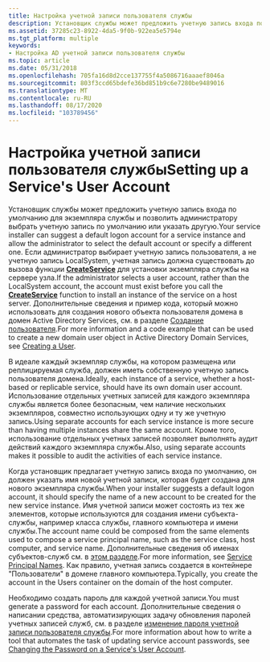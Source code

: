 ```yaml
---
title: Настройка учетной записи пользователя службы
description: Установщик службы может предложить учетную запись входа по умолчанию для экземпляра службы и позволить администратору выбрать учетную запись по умолчанию или указать другую.
ms.assetid: 37285c23-8922-4da5-9f0b-922ea5e5794e
ms.tgt_platform: multiple
keywords:
- Настройка AD учетной записи пользователя службы
ms.topic: article
ms.date: 05/31/2018
ms.openlocfilehash: 705fa16d8d2cce137755f4a5086716aaaef8046a
ms.sourcegitcommit: 803f3ccd65bdefe36bd851b9c6e7280be9489016
ms.translationtype: MT
ms.contentlocale: ru-RU
ms.lasthandoff: 08/17/2020
ms.locfileid: "103789456"
---
```

# <a name="setting-up-a-services-user-account"></a><span data-ttu-id="918c0-104">Настройка учетной записи пользователя службы</span><span class="sxs-lookup"><span data-stu-id="918c0-104">Setting up a Service's User Account</span></span>

<span data-ttu-id="918c0-105">Установщик службы может предложить учетную запись входа по умолчанию для экземпляра службы и позволить администратору выбрать учетную запись по умолчанию или указать другую.</span><span class="sxs-lookup"><span data-stu-id="918c0-105">Your service installer can suggest a default logon account for a service instance and allow the administrator to select the default account or specify a different one.</span></span> <span data-ttu-id="918c0-106">Если администратор выбирает учетную запись пользователя, а не учетную запись LocalSystem, учетная запись должна существовать до вызова функции [**CreateService**](/windows/desktop/api/winsvc/nf-winsvc-createservicea) для установки экземпляра службы на сервере узла.</span><span class="sxs-lookup"><span data-stu-id="918c0-106">If the administrator selects a user account, rather than the LocalSystem account, the account must exist before you call the [**CreateService**](/windows/desktop/api/winsvc/nf-winsvc-createservicea) function to install an instance of the service on a host server.</span></span> <span data-ttu-id="918c0-107">Дополнительные сведения и пример кода, который можно использовать для создания нового объекта пользователя домена в домен Active Directory Services, см. в разделе [Создание пользователя](creating-a-user.md).</span><span class="sxs-lookup"><span data-stu-id="918c0-107">For more information and a code example that can be used to create a new domain user object in Active Directory Domain Services, see [Creating a User](creating-a-user.md).</span></span>

<span data-ttu-id="918c0-108">В идеале каждый экземпляр службы, на котором размещена или реплицируемая служба, должен иметь собственную учетную запись пользователя домена.</span><span class="sxs-lookup"><span data-stu-id="918c0-108">Ideally, each instance of a service, whether a host-based or replicable service, should have its own domain user account.</span></span> <span data-ttu-id="918c0-109">Использование отдельных учетных записей для каждого экземпляра службы является более безопасным, чем наличие нескольких экземпляров, совместно использующих одну и ту же учетную запись.</span><span class="sxs-lookup"><span data-stu-id="918c0-109">Using separate accounts for each service instance is more secure than having multiple instances share the same account.</span></span> <span data-ttu-id="918c0-110">Кроме того, использование отдельных учетных записей позволяет выполнять аудит действий каждого экземпляра службы.</span><span class="sxs-lookup"><span data-stu-id="918c0-110">Also, using separate accounts makes it possible to audit the activities of each service instance.</span></span>

<span data-ttu-id="918c0-111">Когда установщик предлагает учетную запись входа по умолчанию, он должен указать имя новой учетной записи, которая будет создана для нового экземпляра службы.</span><span class="sxs-lookup"><span data-stu-id="918c0-111">When your installer suggests a default logon account, it should specify the name of a new account to be created for the new service instance.</span></span> <span data-ttu-id="918c0-112">Имя учетной записи может состоять из тех же элементов, которые используются для создания имени субъекта-службы, например класса службы, главного компьютера и имени службы.</span><span class="sxs-lookup"><span data-stu-id="918c0-112">The account name could be composed from the same elements used to compose a service principal name, such as the service class, host computer, and service name.</span></span> <span data-ttu-id="918c0-113">Дополнительные сведения об именах субъектов-служб см. в [этом разделе](service-principal-names.md).</span><span class="sxs-lookup"><span data-stu-id="918c0-113">For more information, see [Service Principal Names](service-principal-names.md).</span></span> <span data-ttu-id="918c0-114">Как правило, учетная запись создается в контейнере "Пользователи" в домене главного компьютера.</span><span class="sxs-lookup"><span data-stu-id="918c0-114">Typically, you create the account in the Users container on the domain of the host computer.</span></span>

<span data-ttu-id="918c0-115">Необходимо создать пароль для каждой учетной записи.</span><span class="sxs-lookup"><span data-stu-id="918c0-115">You must generate a password for each account.</span></span> <span data-ttu-id="918c0-116">Дополнительные сведения о написании средства, автоматизирующих задачу обновления паролей учетных записей служб, см. в разделе [изменение пароля учетной записи пользователя службы](changing-the-password-on-a-serviceampaposs-user-account.md).</span><span class="sxs-lookup"><span data-stu-id="918c0-116">For more information about how to write a tool that automates the task of updating service account passwords, see [Changing the Password on a Service's User Account](changing-the-password-on-a-serviceampaposs-user-account.md).</span></span>

 

 